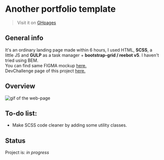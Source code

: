 # Another portfolio template
> Visit it on [GHpages](https://ic3top.github.io/devChallenges/edie-homepage-master/solution/dist/)

## General info
It's an ordinary landing page made within 6 hours, I used HTML, **SCSS**, a little JS and **GULP** as a task manager + **bootstrap-grid / reebot v5**. I haven't tried using BEM.  
You can find same FIGMA mockup [here.](https://www.figma.com/file/ahnGupP4JjTdVJDTRfMRF2/edie-homepage?node-id=1%3A148)    
DevChallenge page of this project [here.](https://devchallenges.io/solutions/gDVG0DRrh5qu8xNfa5J6)


## Overview
![gif of the web-page](./screenshots/demo.gif)


## To-do list:
* Make SCSS code cleaner by adding some utility classes.


## Status
Project is: _in progress_